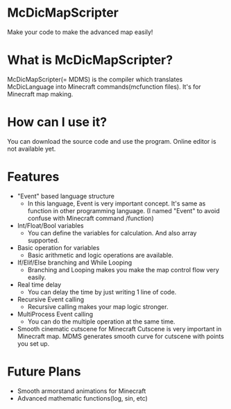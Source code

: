 # McDicMapScripter
Make your code to make the advanced map easily!

# What is McDicMapScripter?
McDicMapScripter(= MDMS) is the compiler which translates McDicLanguage into Minecraft commands(mcfunction files). It's for Minecraft map making.

# How can I use it?
You can download the source code and use the program. Online editor is not available yet.

# Features
- "Event" based language structure
  - In this language, Event is very important concept. It's same as function in other programming language. (I named "Event" to avoid confuse with Minecraft command /function)
- Int/Float/Bool variables
  - You can define the variables for calculation. And also array supported.
- Basic operation for variables
  - Basic arithmetic and logic operations are available.
- If/Elif/Else branching and While Looping
  - Branching and Looping makes you make the map control flow very easily.
- Real time delay
  - You can delay the time by just writing 1 line of code.
- Recursive Event calling
  - Recursive calling makes your map logic stronger.
- MultiProcess Event calling
  - You can do the multiple operation at the same time. 
- Smooth cinematic cutscene for Minecraft
  Cutscene is very important in Minecraft map. MDMS generates smooth curve for cutscene with points you set up.

# Future Plans
- Smooth armorstand animations for Minecraft
- Advanced mathematic functions(log, sin, etc)
